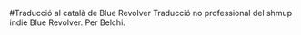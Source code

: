 #Traducció al català de Blue Revolver
Traducció no professional del shmup indie Blue Revolver.
Per Belchi.
